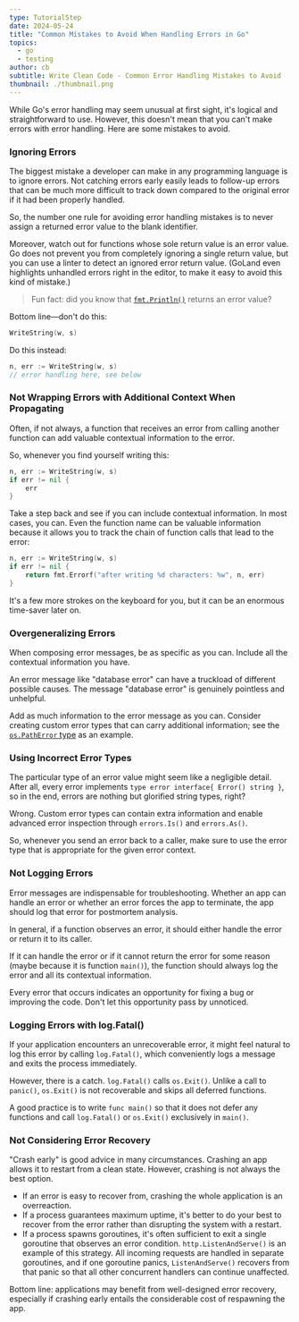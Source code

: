 ```yaml
---
type: TutorialStep
date: 2024-05-24
title: "Common Mistakes to Avoid When Handling Errors in Go"
topics:
  - go
  - testing
author: cb
subtitle: Write Clean Code - Common Error Handling Mistakes to Avoid
thumbnail: ./thumbnail.png
---
```


While Go's error handling may seem unusual at first sight, it's logical and straightforward to use. However, this doesn't mean that you can't make errors with error handling. Here are some mistakes to avoid.

### Ignoring Errors

The biggest mistake a developer can make in any programming language is to ignore errors. Not catching errors early easily leads to follow-up errors that can be much more difficult to track down compared to the original error if it had been properly handled.

So, the number one rule for avoiding error handling mistakes is to never assign a returned error value to the blank identifier.

Moreover, watch out for functions whose sole return value is an error value. Go does not prevent you from completely ignoring a single return value, but you can use a linter to detect an ignored error return value. (GoLand even highlights unhandled errors right in the editor, to make it easy to avoid this kind of mistake.)

> Fun fact: did you know that [`fmt.Println()`](https://pkg.go.dev/fmt#Println) returns an error value?

Bottom line—don't do this:

```go
WriteString(w, s)
```

Do this instead:

```go
n, err := WriteString(w, s)
// error handling here, see below
```

### Not Wrapping Errors with Additional Context When Propagating

Often, if not always, a function that receives an error from calling another function can add valuable contextual information to the error.

So, whenever you find yourself writing this:

```go
n, err := WriteString(w, s)
if err != nil {
    err
}
```

Take a step back and see if you can include contextual information. In most cases, you can. Even the function name can be valuable information because it allows you to track the chain of function calls that lead to the error:

```go
n, err := WriteString(w, s)
if err != nil {
    return fmt.Errorf("after writing %d characters: %w", n, err)
}
```

It's a few more strokes on the keyboard for you, but it can be an enormous time-saver later on.

### Overgeneralizing Errors

When composing error messages, be as specific as you can. Include all the contextual information you have.

An error message like "database error" can have a truckload of different possible causes. The message "database error" is genuinely pointless and unhelpful.

Add as much information to the error message as you can. Consider creating custom error types that can carry additional information; see the [`os.PathError` type](https://pkg.go.dev/io/fs#PathError) as an example.

### Using Incorrect Error Types

The particular type of an error value might seem like a negligible detail. After all, every error implements `type error interface{ Error() string }`, so in the end, errors are nothing but glorified string types, right?

Wrong. Custom error types can contain extra information and enable advanced error inspection through `errors.Is()` and `errors.As()`.

So, whenever you send an error back to a caller, make sure to use the error type that is appropriate for the given error context.

### Not Logging Errors

Error messages are indispensable for troubleshooting. Whether an app can handle an error or whether an error forces the app to terminate, the app should log that error for postmortem analysis.

In general, if a function observes an error, it should either handle the error or return it to its caller.

If it can handle the error or if it cannot return the error for some reason (maybe because it is function `main()`), the function should always log the error and all its contextual information.

Every error that occurs indicates an opportunity for fixing a bug or improving the code. Don't let this opportunity pass by unnoticed.

### Logging Errors with log.Fatal()

If your application encounters an unrecoverable error, it might feel natural to log this error by calling `log.Fatal()`, which conveniently logs a message and exits the process immediately.

However, there is a catch. `log.Fatal()` calls `os.Exit()`. Unlike a call to `panic()`, `os.Exit()` is not recoverable and skips all deferred functions.

A good practice is to write `func main()` so that it does not defer any functions and call `log.Fatal()` or `os.Exit()` exclusively in `main()`.

### Not Considering Error Recovery

"Crash early" is good advice in many circumstances. Crashing an app allows it to restart from a clean state. However, crashing is not always the best option.

- If an error is easy to recover from, crashing the whole application is an overreaction.
- If a process guarantees maximum uptime, it's better to do your best to recover from the error rather than disrupting the system with a restart.
- If a process spawns goroutines, it's often sufficient to exit a single goroutine that observes an error condition. `http.ListenAndServe()` is an example of this strategy. All incoming requests are handled in separate goroutines, and if one goroutine panics, `ListenAndServe()` recovers from that panic so that all other concurrent handlers can continue unaffected.

Bottom line: applications may benefit from well-designed error recovery, especially if crashing early entails the considerable cost of respawning the app.
